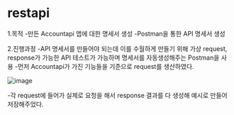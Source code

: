 # restapi

1.목적
-만든 Accountapi 앱에 대한 명세서 생성
-Postman을 통한 API 명세서 생성

2.진행과정
-API 명세서를 만들어야 되는데 이를 수월하게 만들기 위해 가상 request, response가 가능한 API 테스트가 가능하며 명세서를 자동생성해주는 Postman을 사용
-먼저 Accountapi가 가진 기능들을 기준으로 request를 생산하였다.
 
![image](https://user-images.githubusercontent.com/82852457/147799770-97c6c0be-1c1a-4c13-b499-e32657a6180f.png)

-각 request에 들어가 실제로 요청을 해서 response 결과를 다 생성해 예시로 만들어 저장해주었다.
